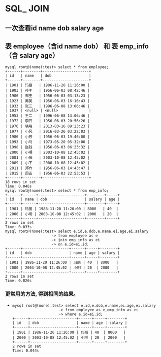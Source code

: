 

# SQL_ JOIN

## 一次查看id name dob salary age

## 表 employee（含id name dob） 和 表 emp_info（含 salary age）

```mysql
mysql root@(none):test> select * from employee;
+------+--------+---------------------+
| id   | name   | dob                 |
+------+--------+---------------------+
| 1901 | 玛丽   | 1986-11-20 11:26:00 |
| 1903 | 孙李   | 1956-06-03 08:42:46 |
| 1906 | 郑王   | 1956-06-03 03:13:23 |
| 1923 | 周吴   | 1956-06-03 16:16:43 |
| 1933 | 张三   | 1996-06-08 13:06:46 |
| 1937 | <null> | <null>              |
| 1953 | 王二   | 1996-06-08 13:06:46 |
| 1972 | 李四   | 1956-06-03 20:56:26 |
| 1976 | 晓峰   | 2013-03-16 09:23:23 |
| 1977 | 小风   | 2016-03-26 03:22:03 |
| 1986 | 小芳   | 1956-06-03 19:46:00 |
| 1993 | 小马   | 1973-05-20 05:32:00 |
| 1998 | 赵钱   | 1956-06-03 06:23:32 |
| 2000 | 小明   | 2003-10-08 12:45:02 |
| 2001 | 小俄   | 2003-10-08 12:45:02 |
| 2009 | 小下   | 2000-10-08 12:45:02 |
| 2011 | 郑六   | 1956-06-03 14:43:47 |
| 2015 | 周五   | 1956-06-03 22:53:53 |
+------+--------+---------------------+
18 rows in set
Time: 0.046s
mysql root@(none):test> select * from emp_info;
+------+------+---------------------+--------+-----+
| id   | name | dob                 | salary | age |
+------+------+---------------------+--------+-----+
| 1901 | 玛丽 | 1986-11-20 11:26:00 | 8000   | 40  |
| 2000 | 小明 | 2003-10-08 12:45:02 | 2000   | 20  |
+------+------+---------------------+--------+-----+
2 rows in set
Time: 0.033s
mysql root@(none):test> select e.id,e.dob,e.name,ei.age,ei.salary
                     -> from employee as e
                     -> join emp_info as ei
                     -> on e.id=ei.id;
+------+---------------------+------+-----+--------+
| id   | dob                 | name | age | salary |
+------+---------------------+------+-----+--------+
| 1901 | 1986-11-20 11:26:00 | 玛丽 | 40  | 8000   |
| 2000 | 2003-10-08 12:45:02 | 小明 | 20  | 2000   |
+------+---------------------+------+-----+--------+
2 rows in set
Time: 0.026s
```

### 更常用的方法, 得到相同的结果。

* ```mysql
  mysql root@(none):test> select e.id,e.dob,e.name,ei.age,ei.salary
                       -> from employee as e,emp_info as ei
                       -> where e.id=ei.id;
  +------+---------------------+------+-----+--------+
  | id   | dob                 | name | age | salary |
  +------+---------------------+------+-----+--------+
  | 1901 | 1986-11-20 11:26:00 | 玛丽 | 40  | 8000   |
  | 2000 | 2003-10-08 12:45:02 | 小明 | 20  | 2000   |
  +------+---------------------+------+-----+--------+
  2 rows in set
  Time: 0.044s
  ```

  